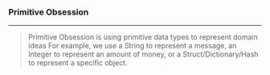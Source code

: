 
### Primitive Obsession
---
> Primitive Obsession is using primitive data types to represent domain ideas
> For example, we use a String to represent a message, an Integer to represent an amount of money, or a Struct/Dictionary/Hash to represent a specific object.
<!--stackedit_data:
eyJoaXN0b3J5IjpbMzE3NDcyNzY4XX0=
-->